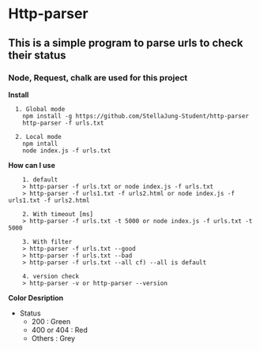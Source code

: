 # Http-parser

## This is a simple program to parse urls to check their status

### Node, Request, chalk are used for this project

**Install**

```
  1. Global mode
    npm install -g https://github.com/StellaJung-Student/http-parser
    http-parser -f urls.txt

  2. Local mode
    npm intall
    node index.js -f urls.txt
```

**How can I use**

```
    1. default
    > http-parser -f urls.txt or node index.js -f urls.txt
    > http-parser -f urls1.txt -f urls2.html or node index.js -f urls1.txt -f urls2.html

    2. With timeout [ms]
    > http-parser -f urls.txt -t 5000 or node index.js -f urls.txt -t 5000

    3. With filter
    > http-parser -f urls.txt --good
    > http-parser -f urls.txt --bad
    > http-parser -f urls.txt --all cf) --all is default
    
    4. version check
    > http-parser -v or http-parser --version
```

**Color Desription**

- Status
  - 200 : Green
  - 400 or 404 : Red
  - Others : Grey
